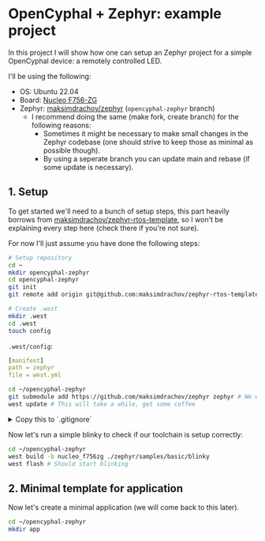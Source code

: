 # OpenCyphal + Zephyr: example project

In this project I will show how one can setup an Zephyr project for a simple OpenCyphal device: a remotely controlled LED.

I'll be using the following:

- OS: Ubuntu 22.04
- Board: [Nucleo F756-ZG](https://www.st.com/en/evaluation-tools/nucleo-f756zg.html)
- Zephyr: [maksimdrachov/zephyr](https://github.com/maksimdrachov/zephyr/tree/opencyphal-zephyr) (`opencyphal-zephyr` branch)
  - I recommend doing the same (make fork, create branch) for the following reasons:
    - Sometimes it might be necessary to make small changes in the Zephyr codebase (one should strive to keep those as minimal as possible though).
    - By using a seperate branch you can update main and rebase (if some update is necessary).

## 1. Setup

To get started we'll need to a bunch of setup steps, this part heavily borrows from [maksimdrachov/zephyr-rtos-template](https://github.com/maksimdrachov/zephyr-rtos-template), so I won't be explaining every step here (check there if you're not sure).

For now I'll just assume you have done the following steps:

```bash
# Setup repository
cd ~
mkdir opencyphal-zephyr
cd opencyphal-zephyr
git init
git remote add origin git@github.com:maksimdrachov/zephyr-rtos-template.git

# Create .west
mkdir .west
cd .west
touch config
```

`.west/config`:

```yml
[manifest]
path = zephyr
file = west.yml
```

```bash
cd ~/opencyphal-zephyr
git submodule add https://github.com/maksimdrachov/zephyr zephyr # We will keep track of branch/commit through .git
west update # This will take a while, get some coffee
```

<details>
<summary>Copy this to `.gitignore`</summary>

```
# Prerequisites
*.d

# Compiled Object files
*.slo
*.lo
*.o
*.obj

# Precompiled Headers
*.gch
*.pch

# Compiled Dynamic libraries
*.so
*.dylib
*.dll

# Fortran module files
*.mod
*.smod

# Compiled Static libraries
*.lai
*.la
*.a
*.lib

# Executables
*.exe
*.out
*.app

# macOS
.DS_Store

# Zephyr
bootloader/
/modules/
tools/
build/
zephyr-project-template/build/
twister-out*/

# .vscode
.vscode/.cortex-debug*

# Python
venv/
__pycache__/

# scripts
scripts/platform-tests-results/
*.bin

# nox
.nox/
.pytest_cache/
.coverage*

# SonarCloud
.scannerwork/
```
</details>

Now let's run a simple blinky to check if our toolchain is setup correctly:

```bash
cd ~/opencyphal-zephyr
west build -b nucleo_f756zg ./zephyr/samples/basic/blinky
west flash # Should start blinking
```

## 2. Minimal template for application

Now let's create a minimal application (we will come back to this later).

```bash
cd ~/opencyphal-zephyr
mkdir app
```



